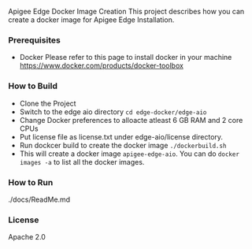 Apigee Edge Docker Image Creation
This project describes how you can create a docker image for Apigee Edge Installation.

### Prerequisites
- Docker
Please refer to this page to install docker in your machine
https://www.docker.com/products/docker-toolbox

### How to Build

  - Clone the Project
  - Switch to the edge aio directory
  ```cd edge-docker/edge-aio```
  - Change Docker preferences to alloacte atleast 6 GB RAM and 2 core CPUs
  - Put license file as license.txt under edge-aio/license directory.
  - Run dockcer build to create the docker image ```./dockerbuild.sh```
  - This will create a docker image ```apigee-edge-aio```. You can do ```docker images -a``` to list all the docker images.

### How to Run
./docs/ReadMe.md

### License
Apache 2.0
